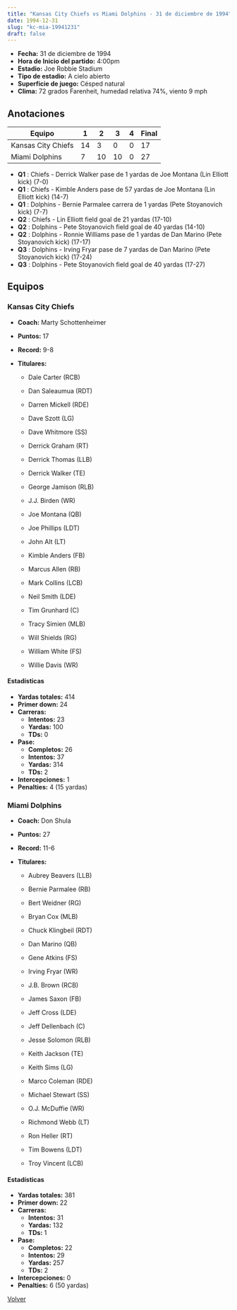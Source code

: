 ```yaml
---
title: "Kansas City Chiefs vs Miami Dolphins - 31 de diciembre de 1994"
date: 1994-12-31
slug: "kc-mia-19941231"
draft: false
---
```

* **Fecha:** 31 de diciembre de 1994
* **Hora de Inicio del partido:** 4:00pm
* **Estadio:** Joe Robbie Stadium
* **Tipo de estadio:** A cielo abierto
* **Superficie de juego:** Césped natural
* **Clima:** 72 grados Farenheit, humedad relativa 74%, viento 9 mph




## Anotaciones
| Equipo | 1 | 2 | 3 | 4 | Final |
|--------|---|---|---|---|-------|
| Kansas City Chiefs  | 14 | 3 | 0 | 0  | 17 |
| Miami Dolphins  | 7 | 10 | 10 | 0  | 27 |
* **Q1** : Chiefs - Derrick Walker pase de 1 yardas de Joe Montana (Lin Elliott kick) (7-0)
* **Q1** : Chiefs - Kimble Anders pase de 57 yardas de Joe Montana (Lin Elliott kick) (14-7)
* **Q1** : Dolphins - Bernie Parmalee carrera de 1 yardas (Pete Stoyanovich kick) (7-7)
* **Q2** : Chiefs - Lin Elliott field goal de 21 yardas (17-10)
* **Q2** : Dolphins - Pete Stoyanovich field goal de 40 yardas (14-10)
* **Q2** : Dolphins - Ronnie Williams pase de 1 yardas de Dan Marino (Pete Stoyanovich kick) (17-17)
* **Q3** : Dolphins - Irving Fryar pase de 7 yardas de Dan Marino (Pete Stoyanovich kick) (17-24)
* **Q3** : Dolphins - Pete Stoyanovich field goal de 40 yardas (17-27)


## Equipos


### Kansas City Chiefs
* **Coach:** Marty Schottenheimer
* **Puntos:** 17
* **Record:** 9-8
* **Titulares:** 

  * Dale Carter (RCB) 

  * Dan Saleaumua (RDT) 

  * Darren Mickell (RDE) 

  * Dave Szott (LG) 

  * Dave Whitmore (SS) 

  * Derrick Graham (RT) 

  * Derrick Thomas (LLB) 

  * Derrick Walker (TE) 

  * George Jamison (RLB) 

  * J.J. Birden (WR) 

  * Joe Montana (QB) 

  * Joe Phillips (LDT) 

  * John Alt (LT) 

  * Kimble Anders (FB) 

  * Marcus Allen (RB) 

  * Mark Collins (LCB) 

  * Neil Smith (LDE) 

  * Tim Grunhard (C) 

  * Tracy Simien (MLB) 

  * Will Shields (RG) 

  * William White (FS) 

  * Willie Davis (WR) 

#### Estadísticas
* **Yardas totales:** 414
* **Primer down:** 24
* **Carreras:**
  * **Intentos:** 23
  * **Yardas:** 100
  * **TDs:** 0
* **Pase:**
  * **Completos:** 26
  * **Intentos:** 37
  * **Yardas:** 314
  * **TDs:** 2
* **Intercepciones:** 1
* **Penalties:** 4 (15 yardas)

### Miami Dolphins
* **Coach:** Don Shula
* **Puntos:** 27
* **Record:** 11-6
* **Titulares:** 

  * Aubrey Beavers (LLB) 

  * Bernie Parmalee (RB) 

  * Bert Weidner (RG) 

  * Bryan Cox (MLB) 

  * Chuck Klingbeil (RDT) 

  * Dan Marino (QB) 

  * Gene Atkins (FS) 

  * Irving Fryar (WR) 

  * J.B. Brown (RCB) 

  * James Saxon (FB) 

  * Jeff Cross (LDE) 

  * Jeff Dellenbach (C) 

  * Jesse Solomon (RLB) 

  * Keith Jackson (TE) 

  * Keith Sims (LG) 

  * Marco Coleman (RDE) 

  * Michael Stewart (SS) 

  * O.J. McDuffie (WR) 

  * Richmond Webb (LT) 

  * Ron Heller (RT) 

  * Tim Bowens (LDT) 

  * Troy Vincent (LCB) 

#### Estadísticas
* **Yardas totales:** 381
* **Primer down:** 22
* **Carreras:**
  * **Intentos:** 31
  * **Yardas:** 132
  * **TDs:** 1
* **Pase:**
  * **Completos:** 22
  * **Intentos:** 29
  * **Yardas:** 257
  * **TDs:** 2
* **Intercepciones:** 0
* **Penalties:** 6 (50 yardas)


[Volver](/historia/1994)
